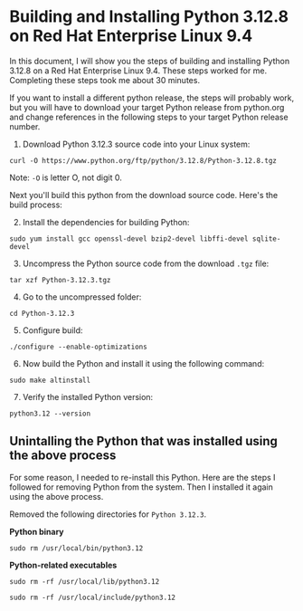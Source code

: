 # Building and Installing Python 3.12.8 on Red Hat Enterprise Linux 9.4

In this document, I will show you the steps of building and installing Python 3.12.8 on a Red Hat Enterprise Linux 9.4. These steps worked for me. Completing these steps took me about 30 minutes. 

If you want to install a different python release, the steps will probably work, but you will have to download your target Python release from python.org and change references in the following steps to your target Python release number. 

1. Download Python 3.12.3 source code into your Linux system:
```shell
curl -O https://www.python.org/ftp/python/3.12.8/Python-3.12.8.tgz
```
Note: `-O` is letter O, not digit 0. 

Next you'll build this python from the download source code. Here's the build process:

2. Install the dependencies for building Python:
```shell
sudo yum install gcc openssl-devel bzip2-devel libffi-devel sqlite-devel
```

3. Uncompress the Python source code from the download `.tgz` file:
```shell
tar xzf Python-3.12.3.tgz
```

4. Go to the uncompressed folder:
```shell
cd Python-3.12.3
```

5. Configure build:
```shell
./configure --enable-optimizations
```

6. Now build the Python and install it using the following command:
```shell
sudo make altinstall
```

7. Verify the installed Python version:
```shell
python3.12 --version
```

## Unintalling the Python that was installed using the above process
For some reason, I needed to re-install this Python. Here are the steps I followed for removing Python from the system. Then I installed it again using the above process. 

Removed the following directories for `Python 3.12.3`.

__Python binary__
```shell
sudo rm /usr/local/bin/python3.12
```
__Python-related executables__
```shell
sudo rm -rf /usr/local/lib/python3.12
```
```shell
sudo rm -rf /usr/local/include/python3.12
```

